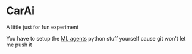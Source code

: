 # CarAi
A little just for fun experiment

You have to setup the [ML agents](https://github.com/Unity-Technologies/ml-agents) python stuff yourself cause git won't let me push it
